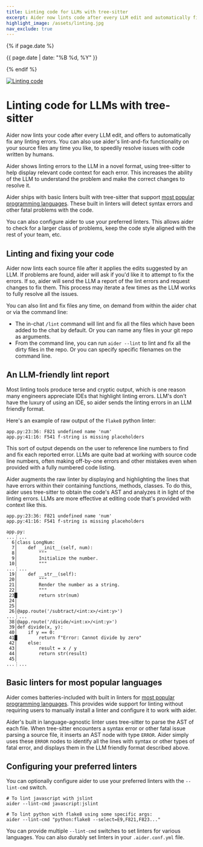 ```yaml
---
title: Linting code for LLMs with tree-sitter
excerpt: Aider now lints code after every LLM edit and automatically fixes errors, using tree-sitter and AST-aware code context.
highlight_image: /assets/linting.jpg
nav_exclude: true
---
```

{% if page.date %}
<p class="post-date">{{ page.date | date: "%B %d, %Y" }}</p>
{% endif %}

[![Linting code](/assets/linting.jpg)](https://aider.chat/assets/linting.jpg)

# Linting code for LLMs with tree-sitter

Aider now lints your code after every LLM edit, and offers to automatically fix
any linting errors.
You can also use aider's lint-and-fix functionality on your source files any time
you like, to speedily resolve issues with code written by humans.

Aider shows linting errors to the LLM in a novel format,
using tree-sitter
to help display relevant code context for each
error.
This increases the ability of the LLM to understand the problem and
make the correct changes to resolve it.

Aider ships with basic linters built with tree-sitter that support
[most popular programming languages](https://github.com/Aider-AI/grep-ast/blob/main/grep_ast/parsers.py).
These built in linters will detect syntax errors and other fatal problems with the code.

You can also configure aider to use your preferred linters.
This allows aider to check for a larger class of problems, keep the code style
aligned with the rest of your team, etc.

## Linting and fixing your code

Aider now lints each source file after it applies the edits
suggested by an LLM.
If problems are found, aider will ask if you'd like it to
attempt to fix the errors.
If so, aider will send the LLM a report of the lint errors
and request changes to fix them. This process may iterate a few times
as the LLM works to fully resolve all the issues.

You can also lint and fix files any time, on demand from within the aider chat or via the
command line:

- The in-chat `/lint` command will lint and fix all the files which have
been added to the chat by default. Or you can name any files
in your git repo as arguments.
- From the command line, you can run `aider --lint` to lint and fix
all the dirty files in the repo.
Or you can specify specific filenames on the command line.


## An LLM-friendly lint report

Most linting tools produce terse and cryptic output,
which is one reason many engineers appreciate IDEs that highlight
linting errors.
LLM's don't have the luxury of using an IDE, so aider sends
the linting errors in an LLM friendly format.

Here's an example of raw output of the `flake8` python linter:

```
app.py:23:36: F821 undefined name 'num'
app.py:41:16: F541 f-string is missing placeholders
```

This sort of output depends on the user to reference line numbers to find and fix
each reported error.
LLMs are quite bad at working with source code line numbers, often
making off-by-one errors and other mistakes even when provided with
a fully numbered code listing.

Aider augments the raw linter by
displaying and
highlighting the lines that have errors within their
containing functions, methods, classes.
To do this, aider uses tree-sitter to obtain the code's AST and analyzes it
in light of the linting errors.
LLMs are more effective at editing code that's provided
with context like this.

```
app.py:23:36: F821 undefined name 'num'
app.py:41:16: F541 f-string is missing placeholders

app.py:
...⋮...
  6│class LongNum:
  7│    def __init__(self, num):
  8│        """
  9│        Initialize the number.
 10│        """
...⋮...
 19│    def __str__(self):
 20│        """
 21│        Render the number as a string.
 22│        """
 23█        return str(num)
 24│
 25│
 26│@app.route('/subtract/<int:x>/<int:y>')
...⋮...
 38│@app.route('/divide/<int:x>/<int:y>')
 39│def divide(x, y):
 40│    if y == 0:
 41█        return f"Error: Cannot divide by zero"
 42│    else:
 43│        result = x / y
 44│        return str(result)
 45│
...⋮...
```

## Basic linters for most popular languages

Aider comes batteries-included with built in linters for
[most popular programming languages](https://aider.chat/docs/languages.html).
This provides wide support for linting without requiring
users to manually install a linter and configure it to work with aider.

Aider's built in language-agnostic linter uses tree-sitter to parse
the AST of each file.
When tree-sitter encounters a syntax error or other fatal issue
parsing a source file, it inserts an AST node with type `ERROR`.
Aider simply uses these `ERROR` nodes to identify all the lines
with syntax or other types of fatal error, and displays
them in the LLM friendly format described above.

## Configuring your preferred linters

You can optionally configure aider to use
your preferred linters with the `--lint-cmd` switch.

```
# To lint javascript with jslint
aider --lint-cmd javascript:jslint

# To lint python with flake8 using some specific args:
aider --lint-cmd "python:flake8 --select=E9,F821,F823..."
```

You can provide multiple `--lint-cmd` switches
to set linters for various languages.
You can also durably set linters in your `.aider.conf.yml` file.

